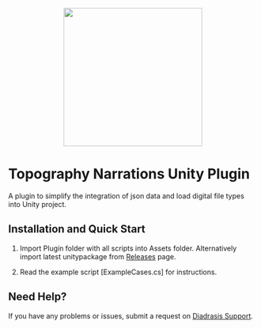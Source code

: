 <p align="center">
  <a href="https://arpolis.gr/" target="_blank" align="center">
    <img src="https://arpolis.gr/wp-content/uploads/2019/10/arpolis_logo_new.png" width="280">
  </a>
  <br />
</p>

# Topography Narrations Unity Plugin
A plugin to simplify the integration of json data and load digital file types into Unity project.

## Installation and Quick Start

1. Import Plugin folder with all scripts into Assets folder. Alternatively import latest unitypackage from [Releases](https://github.com/Diadrasis/ARPolis_TopographyNarrations/releases) page.

2. Read the example script [ExampleCases.cs] for instructions.

<!--//## Changelog-->


## Need Help?
If you have any problems or issues, submit a request on [Diadrasis Support](https://www.diadrasis.gr/).
